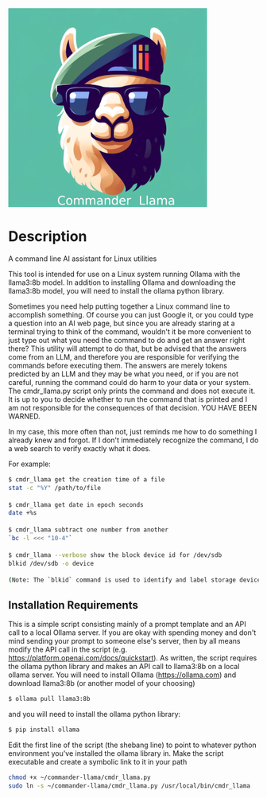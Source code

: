 <img src="assets/commander_llama.png" alt="Project Logo" width="400" height="400">

# Description
A command line AI assistant for Linux utilities

This tool is intended for use on a Linux system running Ollama with the llama3:8b model.  In addition to installing Ollama and downloading the llama3:8b model, you will need to install the ollama python library.

Sometimes you need help putting together a Linux command line to accomplish something.  Of course you can just Google it, or you could type a question into an AI web page, but since you are already staring at a terminal trying to think of the command, wouldn't it be more convenient to just type out what you need the command to do and get an answer right there?
This utility will attempt to do that, but be advised that the answers come from an LLM, and therefore you are responsible for verifying the commands before executing them.  The answers are merely tokens predicted by an LLM and they may be what you need, or if you are not careful, running the command could do harm to your data or your system.  The cmdr_llama.py script only prints the command and does not execute it.  It is up to you to decide whether to run the command that is printed and I am not responsible for the consequences of that decision. 
YOU HAVE BEEN WARNED.

In my case, this more often than not, just reminds me how to do something I already knew and forgot.  If I don't immediately recognize the command, I do a web search to verify exactly what it does.

For example:
```bash
$ cmdr_llama get the creation time of a file
stat -c "%Y" /path/to/file

$ cmdr_llama get date in epoch seconds
date +%s

$ cmdr_llama subtract one number from another
`bc -l <<< "10-4"`

$ cmdr_llama --verbose show the block device id for /dev/sdb
blkid /dev/sdb -o device

(Note: The `blkid` command is used to identify and label storage devices. The `-o device` option tells it to output the device name only, which in this case will be the block device ID for `/dev/sdb`. This command is a simple way to get the block device ID without having to parse the output of other commands like `lsblk` or `udisks --mountable --device-only /dev/sdb`)
```

## Installation Requirements
This is a simple script consisting mainly of a prompt template and an API call to a local Ollama server.
If you are okay with spending money and don't mind sending your prompt to someone else's server, then by all means modify the API call in the script (e.g. https://platform.openai.com/docs/quickstart).
As written, the script requires the ollama python library and makes an API call to llama3:8b on a local ollama server.
You will need to install Ollama (https://ollama.com) and download llama3:8b (or another model of your choosing)
```bash
$ ollama pull llama3:8b
```
and you will need to install the ollama python library:
```bash
$ pip install ollama
```
Edit the first line of the script (the shebang line) to point to whatever python environment you've installed the ollama library in.
Make the script executable and create a symbolic link to it in your path
```bash
chmod +x ~/commander-llama/cmdr_llama.py
sudo ln -s ~/commander-llama/cmdr_llama.py /usr/local/bin/cmdr_llama
```
